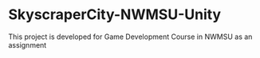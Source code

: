 # SkyscraperCity-NWMSU-Unity
This project is developed for Game Development Course in NWMSU as an assignment
